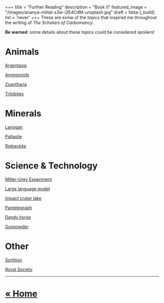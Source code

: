 +++
title = "Further Reading"
description = "Book II"
featured_image = "/images/ananya-mittal-s3w-i2E4CdM-unsplash.jpg"
draft = false
[_build]
  list = 'never'
+++
These are some of the topics that inspired me throughout the writing of *The Scholars of Carbomancy*.

**Be warned**: some details about these topics could be considered spoilers!

# Animals

[Argentavis](https://en.wikipedia.org/wiki/Argentavis)

[Ammonoids](https://en.wikipedia.org/wiki/Ammonoidea)

[Zoantharia](https://en.wikipedia.org/wiki/Zoantharia)

[Trilobites](https://en.wikipedia.org/wiki/Trilobite)

# Minerals

[Langgan](https://en.wikipedia.org/wiki/Langgan)

[Pallasite](https://en.wikipedia.org/wiki/Pallasite)

[Riebeckite](https://en.wikipedia.org/wiki/Riebeckite)

# Science & Technology

[Miller–Urey Experiment](https://en.wikipedia.org/wiki/Miller%E2%80%93Urey_experiment)

[Large language model](https://en.wikipedia.org/wiki/Large_language_model)

[Impact crater lake](https://en.wikipedia.org/wiki/Impact_crater_lake)

[Pantelegraph](https://en.wikipedia.org/wiki/Pantelegraph)

[Dandy horse](https://en.wikipedia.org/wiki/Dandy_horse)

[Gunpowder](https://en.wikipedia.org/wiki/Timeline_of_the_gunpowder_age)

# Other

[Sortition](https://en.wikipedia.org/wiki/Sortition)

[Royal Society](https://en.wikipedia.org/wiki/Royal_Society)

---

# [« Home](/)
